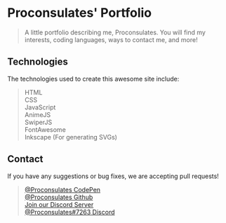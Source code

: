 # Proconsulates' Portfolio
> A little portfolio describing me, Proconsulates. You will find my interests, coding languages, ways to contact me, and more!

## Technologies
The technologies used to create this awesome site include:
> HTML<br/>
> CSS<br/>
> JavaScript<br/>
> AnimeJS<br/>
> SwiperJS<br/>
> FontAwesome<br/>
> Inkscape (For generating SVGs)

## Contact
If you have any suggestions or bug fixes, we are accepting pull requests!<br/>
> [@Proconsulates CodePen](https://codepen.io/proconsulates/)<br/>
> [@Proconsulates Github](https://github.com/Lucas-02/)<br/>
> [Join our Discord Server](https://discord.st/Legit-Programming)<br/>
> [@Proconsulates#7263 Discord](https://discord.com/channels/@me)<br/>
